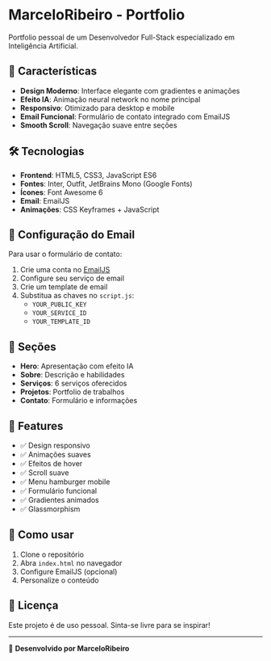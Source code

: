 # MarceloRibeiro - Portfolio

Portfolio pessoal de um Desenvolvedor Full-Stack especializado em Inteligência Artificial.

## 🚀 Características

- **Design Moderno**: Interface elegante com gradientes e animações
- **Efeito IA**: Animação neural network no nome principal
- **Responsivo**: Otimizado para desktop e mobile
- **Email Funcional**: Formulário de contato integrado com EmailJS
- **Smooth Scroll**: Navegação suave entre seções

## 🛠 Tecnologias

- **Frontend**: HTML5, CSS3, JavaScript ES6
- **Fontes**: Inter, Outfit, JetBrains Mono (Google Fonts)
- **Ícones**: Font Awesome 6
- **Email**: EmailJS
- **Animações**: CSS Keyframes + JavaScript

## 📧 Configuração do Email

Para usar o formulário de contato:

1. Crie uma conta no [EmailJS](https://www.emailjs.com/)
2. Configure seu serviço de email
3. Crie um template de email
4. Substitua as chaves no `script.js`:
   - `YOUR_PUBLIC_KEY`
   - `YOUR_SERVICE_ID` 
   - `YOUR_TEMPLATE_ID`

## 🎨 Seções

- **Hero**: Apresentação com efeito IA
- **Sobre**: Descrição e habilidades
- **Serviços**: 6 serviços oferecidos
- **Projetos**: Portfolio de trabalhos
- **Contato**: Formulário e informações

## 📱 Features

- ✅ Design responsivo
- ✅ Animações suaves
- ✅ Efeitos de hover
- ✅ Scroll suave
- ✅ Menu hamburger mobile
- ✅ Formulário funcional
- ✅ Gradientes animados
- ✅ Glassmorphism

## 🔧 Como usar

1. Clone o repositório
2. Abra `index.html` no navegador
3. Configure EmailJS (opcional)
4. Personalize o conteúdo

## 📄 Licença

Este projeto é de uso pessoal. Sinta-se livre para se inspirar!

---

🔗 **Desenvolvido por MarceloRibeiro**